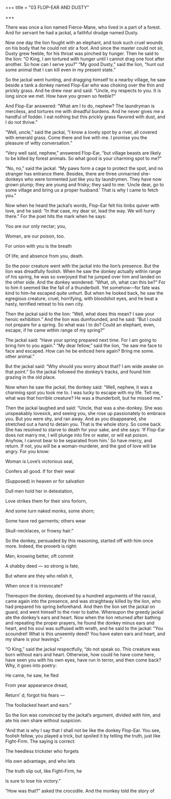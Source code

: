 +++
title = "03 FLOP-EAR AND DUSTY"

+++

There was once a lion named Fierce-Mane, who lived in a part of a forest. And for servant he had a jackal, a faithful drudge named Dusty.

Now one day the lion fought with an elephant, and took such cruel wounds on his body that he could not stir a foot. And since the master could not sir, Dusty grew feeble, for his throat was pinched by hunger. Then he said to the lion: “O King, I am tortured with hunger until I cannot drag one foot after another. So how can I serve you?” “My good Dusty,” said the lion, “hunt out some animal that I can kill even in my present state.”

So the jackal went hunting, and dragging himself to a nearby village, he saw beside a tank a donkey named Flop-Ear who was choking over the thin and prickly grass. And he drew near and said: “Uncle, my respects to you. It is long since we met. How have you grown so feeble?”

And Flop-Ear answered: “What am I to do, nephew? The laundryman is merciless, and tortures me with dreadful burdens. And he never gives me a handful of fodder. I eat nothing but this prickly grass flavored with dust, and I do not thrive.”

“Well, uncle,” said the jackal, “I know a lovely spot by a river, all covered with emerald grass. Come there and live with me. I promise you the pleasure of witty conversation.”

“Very well said, nephew,” answered Flop-Ear, “but village beasts are likely to be killed by forest animals. So what good is your charming spot to me?”

“No, no,” said the jackal. “My paws form a cage to protect the spot, and no stranger has entrance there. Besides, there are three unmarried she-donkeys who were tormented just like you by laundrymen. They have now grown plump; they are young and frisky; they said to me: ‘Uncle dear, go to some village and bring us a proper husband.’ That is why I came to fetch you.”

Now when he heard the jackal’s words, Flop-Ear felt his limbs quiver with love, and he said: “In that case, my dear sir, lead the way. We will hurry there.” For the poet hits the mark when he says:

You are our only nectar; you,

Woman, are our poison, too.

For union with you is the breath

Of life; and absence from you, death.

So the poor creature went with the jackal into the lion’s presence. But the lion was dreadfully foolish. When he saw the donkey actually within range of his spring, he was so overjoyed that he jumped over him and landed on the other side. And the donkey wondered: “What, oh, what can this be?” For to him it seemed like the fall of a thunderbolt. Yet somehow—for fate was kind to him-he escaped quite unhurt. But when he looked back, he saw the egregious creature, cruel, horrifying, with bloodshot eyes, and he beat a hasty, terrified retreat to his own city.

Then the jackal said to the lion: “Well, what does this mean? I saw your heroic exhibition.” And the lion was dumfounded, and he said: “But I could not prepare for a spring. So what was I to do? Could an elephant, even, escape, if he came within range of my spring?”

The jackal said: “Have your spring prepared next time. For I am going to bring him to you again.” “My dear fellow,” said the lion, “he saw me face to face and escaped. How can he be enticed here again? Bring me some. other animal.”

But the jackal said: “Why should you worry about that? I am wide awake on that point.” So the jackal followed the donkey’s tracks, and found him grazing in the old place.

Now when he saw the jackal, the donkey said: “Well, nephew, it was a charming spot you took me to. I was lucky to escape with my life. Tell me, what was that horrible creature? He was a thunderbolt, but he missed me.”

Then the jackal laughed and said: “Uncle, that was a she-donkey. She was unspeakably lovesick, and seeing you, she rose up passionately to embrace you. But you were shy, and ran away. And as you disappeared, she stretched out a hand to detain you. That is the whole story. So come back. She has resolved to starve to death for your sake, and she says: ‘If Flop-Ear does not marry me, I will plunge into fire or water, or will eat poison. Anyhow, I cannot bear to be separated from him.’ So have mercy, and return. If not, you will be a woman-murderer, and the god of love will be angry. For you know:

Woman is Love’s victorious seal,

Confers all good. If for their weal

\(Supposed\) in heaven or for salvation

Dull men hold her in detestation,

Love strikes them for their sins forlorn,

And some turn naked monks, some shorn;

Some have red garments; others wear

Skull-necklaces, or frowsy hair.”

So the donkey, persuaded by this reasoning, started off with him once more. Indeed, the proverb is right:

Men, knowing better, oft commit

A shabby deed — so strong is fate,

But where are they who relish it,

When once it is irrevocate?

Thereupon the donkey, deceived by a hundred arguments of the rascal, came again into the presence, and was straightway killed by the lion, who had prepared his spring beforehand. And then the lion set the jackal on guard, and went himself to the river to bathe. Whereupon the greedy jackal ate the donkey’s ears and heart. Now when the lion returned after bathing and repeating the proper prayers, he found the donkey minus ears and heart, and his soul was suffused with wrath, and he said to the jackal: “You scoundrel\! What is this unseemly deed? You have eaten ears and heart, and my share is your leavings.”

“O King,” said the jackal respectfully, “do not speak so. This creature was born without ears and heart. Otherwise, how could he have come here, have seen you with his own eyes, have run in terror, and then come back? Why, it goes into poetry:

He came, he saw, he fled

From year appearance dread,

Return’ d, forgot his fears —

The foollacked heart and ears.”

So the lion was convinced by the jackal’s argument, divided with him, and ate his own share without suspicion.

“And that is why I say that I shall not be like the donkey Flop-Ear. You see, foolish fellow, you played a trick, but spoiled it by telling the truth, just like Fight-Firm. The saying is correct:

The heedless trickster who forgets

His own advantage, and who lets

The truth slip out, like Fight-Firm, he

Is sure to lose his victory.”

“How was that?” asked the crocodile. And the monkey told the story of

